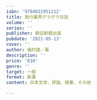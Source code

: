 ```yaml
---
isbn: '9784022951212'
title: 旅行業界グラグラ日誌
volume: ''
series: ''
publisher: 朝日新聞出版
pubdate: '2021-05-13'
cover: ''
author: 梅村達／著
description: ''
price: '810'
genre: ''
target: 一般
format: 新書
content: 日本文学、評論、随筆、その他

---
```

